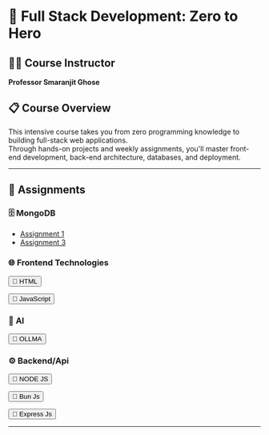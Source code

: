 # 🚀 Full Stack Development: Zero to Hero

## 👨‍🏫 Course Instructor  
**Professor Smaranjit Ghose**

## 📋 Course Overview  
This intensive course takes you from zero programming knowledge to building full-stack web applications.  
Through hands-on projects and weekly assignments, you'll master front-end development, back-end architecture, databases, and deployment.

---

## 📂 Assignments  

### 🗄️ **MongoDB**
- [Assignment 1](assignments/assignment1.md)
- [Assignment 3](assignments/assignment3.md)

### 🌐 **Frontend Technologies** 

<button onclick="toggleDropdown('html-assignments')">📂 HTML</button>

<!-- Hidden Assignment List -->
<div id="html-assignments" style="display: none; margin-left: 20px;">
  <ul>
    <li>📜 <a href="assignments/html/assignment2">Assignment 2</a></li>
  </ul>
</div>

<button onclick="toggleDropdown('js-assignments')">📂 JavaScript</button>

<!-- Hidden Assignment List -->
<div id="js-assignments" style="display: none; margin-left: 20px;">
  <ul>
    <li>📜 <a href="assignments/javascript/Counter">Counter Project</a></li>
    <li>📜 <a href="assignments/javascript/Dice_Game">Dice Game</a></li>
    <li>📜 <a href="assignments/javascript/Currency_converter">Currency Converter</a></li>
    <li>📜 <a href="assignments/javascript/Password">Password generator</a></li>
    <li>📜 <a href="assignments/javascript/GussE_NUmber">Guess Number</a></li>
    <li>📜 <a href="assignments/javascript/Assignment11">Assignment 11</a></li>
    <li>📜 <a href="assignments/javascript/Assignment12">Assignment 12 JavaScript OOPS</a></li>
  </ul>
</div>

### 🧠 **AI**
<button onclick="toggleDropdown('ollma-folder')">🤖 OLLMA</button>

<!-- Hidden OLLMA Folder -->
<div id="ollma-folder" style="display: none; margin-left: 20px;">
    <ul>
      <li>📜 <a href="assignments/GenAi/GenAi10">GenAi Assignment 10</a></li>
    </ul>
</div>

### ⚙️ **Backend/Api**
<button onclick="toggleDropdown('node-folder')">📂 NODE JS</button>

<!-- Node JS Assignment Dropdown -->
<div id="node-folder" style="display: none; margin-left: 20px;">
    <ul>
      <li>📜 <a href="assignments/Node_js/api">Node js Todo List</a></li>
    </ul>
    <ul>
      <li>📜 <a href="assignments/Node_js/nURL"> URL Analyzer</a></li>
    </ul>
    <ul>
      <li>📜 <a href="assignments/Node_js/http"> Node HTTP Server Create</a></li>
    </ul>
</div>

<script>
  // Function to toggle the display of dropdown sections
  function toggleDropdown(id) {
    var element = document.getElementById(id);
    element.style.display = (element.style.display === "none" || element.style.display === "") ? "block" : "none";
  }
</script>


<button onclick="toggleDropdown('Bun-folder')">📂 Bun Js</button>

<!-- Node JS Assignment Dropdown -->
<div id="Bun-folder" style="display: none; margin-left: 20px;">
    <ul>
      <li>📜 <a href="assignments/Bun">Bun Js </a></li>
    </ul>
    
</div>

<script>
  // Function to toggle the display of dropdown sections
  function toggleDropdown(id) {
    var element = document.getElementById(id);
    element.style.display = (element.style.display === "none" || element.style.display === "") ? "block" : "none";
  }
</script>


<button onclick="toggleDropdown('Ex-folder')">📂 Express Js</button>

<!-- Node JS Assignment Dropdown -->
<div id="Ex-folder" style="display: none; margin-left: 20px;">
    <ul>
      <li>📜 <a href="assignments/Express/ExApi">Express Js </a></li>
      <li>📜 <a href="assignments/Express/extemp">Express Templet Engine </a></li>
    </ul>
    
</div>

<script>
  // Function to toggle the display of dropdown sections
  function toggleDropdown(id) {
    var element = document.getElementById(id);
    element.style.display = (element.style.display === "none" || element.style.display === "") ? "block" : "none";
  }
</script>


---
